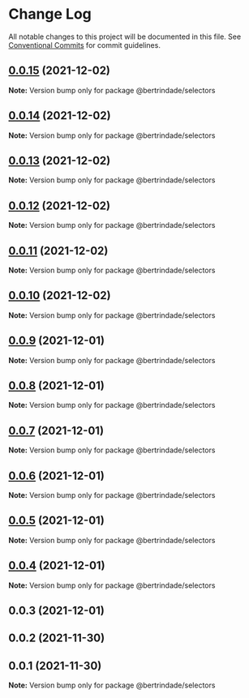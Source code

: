 # Change Log

All notable changes to this project will be documented in this file.
See [Conventional Commits](https://conventionalcommits.org) for commit guidelines.

## [0.0.15](https://github.com/berTrindade/lerna/compare/@bertrindade/selectors@0.0.14...@bertrindade/selectors@0.0.15) (2021-12-02)

**Note:** Version bump only for package @bertrindade/selectors





## [0.0.14](https://github.com/berTrindade/lerna/compare/@bertrindade/selectors@0.0.13...@bertrindade/selectors@0.0.14) (2021-12-02)

**Note:** Version bump only for package @bertrindade/selectors





## [0.0.13](https://github.com/berTrindade/lerna/compare/@bertrindade/selectors@0.0.12...@bertrindade/selectors@0.0.13) (2021-12-02)

**Note:** Version bump only for package @bertrindade/selectors





## [0.0.12](https://github.com/berTrindade/lerna/compare/@bertrindade/selectors@0.0.11...@bertrindade/selectors@0.0.12) (2021-12-02)

**Note:** Version bump only for package @bertrindade/selectors





## [0.0.11](https://github.com/berTrindade/lerna/compare/@bertrindade/selectors@0.0.10...@bertrindade/selectors@0.0.11) (2021-12-02)

**Note:** Version bump only for package @bertrindade/selectors





## [0.0.10](https://github.com/berTrindade/lerna/compare/@bertrindade/selectors@0.0.9...@bertrindade/selectors@0.0.10) (2021-12-02)

**Note:** Version bump only for package @bertrindade/selectors





## [0.0.9](https://github.com/berTrindade/lerna/compare/@bertrindade/selectors@0.0.8...@bertrindade/selectors@0.0.9) (2021-12-01)

**Note:** Version bump only for package @bertrindade/selectors





## [0.0.8](https://github.com/berTrindade/lerna/compare/@bertrindade/selectors@0.0.7...@bertrindade/selectors@0.0.8) (2021-12-01)

**Note:** Version bump only for package @bertrindade/selectors





## [0.0.7](https://github.com/berTrindade/lerna/compare/@bertrindade/selectors@0.0.6...@bertrindade/selectors@0.0.7) (2021-12-01)

**Note:** Version bump only for package @bertrindade/selectors





## [0.0.6](https://github.com/berTrindade/lerna/compare/@bertrindade/selectors@0.0.5...@bertrindade/selectors@0.0.6) (2021-12-01)

**Note:** Version bump only for package @bertrindade/selectors





## [0.0.5](https://github.com/berTrindade/lerna/compare/@bertrindade/selectors@0.0.4...@bertrindade/selectors@0.0.5) (2021-12-01)

**Note:** Version bump only for package @bertrindade/selectors





## [0.0.4](https://github.com/berTrindade/lerna/compare/@bertrindade/selectors@0.0.3...@bertrindade/selectors@0.0.4) (2021-12-01)

**Note:** Version bump only for package @bertrindade/selectors





## 0.0.3 (2021-12-01)



## 0.0.2 (2021-11-30)



## 0.0.1 (2021-11-30)

**Note:** Version bump only for package @bertrindade/selectors
